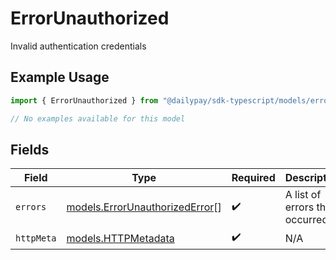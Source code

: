 # ErrorUnauthorized

Invalid authentication credentials

## Example Usage

```typescript
import { ErrorUnauthorized } from "@dailypay/sdk-typescript/models/errors";

// No examples available for this model
```

## Fields

| Field                                                                     | Type                                                                      | Required                                                                  | Description                                                               |
| ------------------------------------------------------------------------- | ------------------------------------------------------------------------- | ------------------------------------------------------------------------- | ------------------------------------------------------------------------- |
| `errors`                                                                  | [models.ErrorUnauthorizedError](../../models/errorunauthorizederror.md)[] | :heavy_check_mark:                                                        | A list of errors that occurred.                                           |
| `httpMeta`                                                                | [models.HTTPMetadata](../../models/httpmetadata.md)                       | :heavy_check_mark:                                                        | N/A                                                                       |
